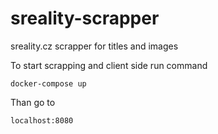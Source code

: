# sreality-scrapper
sreality.cz scrapper for titles and images

To start scrapping and client side run command

```
docker-compose up
```


Than go to

```
localhost:8080
```
